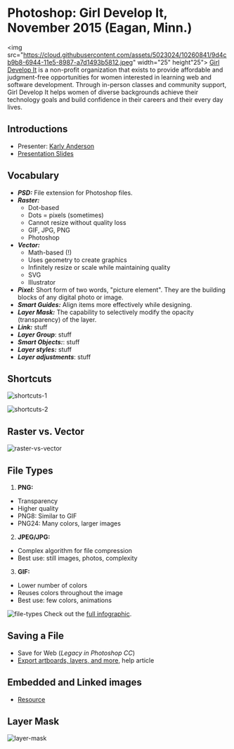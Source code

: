 # Photoshop: Girl Develop It, November 2015 (Eagan, Minn.)

<img src="https://cloud.githubusercontent.com/assets/5023024/10260841/9d4cb9b8-6944-11e5-8987-a7d1493b5812.jpeg" width="25" height"25"> [Girl Develop It](http://www.midwestjs.com) is a non-profit organization that exists to provide affordable and judgment-free opportunities for women interested in learning web and software development. Through in-person classes and community support, Girl Develop It helps women of diverse backgrounds achieve their technology goals and build confidence in their careers and their every day lives.

## Introductions
* Presenter: [Karly Anderson](https://twitter.com/karlya8)
* [Presentation Slides](https://docs.google.com/presentation/d/1ggeVIvIU1zH0fcW5HAW6msI_pToQReHyTeV6Vkzy0YY)

## Vocabulary
* **_PSD:_** File extension for Photoshop files.  
* **_Raster:_**  
  * Dot-based    
  * Dots = pixels (sometimes)    
  * Cannot resize without quality loss    
  * GIF, JPG, PNG    
  * Photoshop  
* **_Vector:_**  
  * Math-based (!)  
  * Uses geometry to create graphics  
  * Infinitely resize or scale while maintaining quality  
  * SVG  
  * Illustrator  
* **_Pixel:_** Short form of two words, "picture element".  They are the building blocks of any digital photo or image.  
* **_Smart Guides:_** Align items more effectively while designing.
* **_Layer Mask:_** The capability to selectively modify the opacity (transparency) of the layer.  
* **_Link:_** stuff
* **_Layer Group_**: stuff
* **_Smart Objects:_**: stuff
* **_Layer styles:_** stuff
* **_Layer adjustments_**: stuff

## Shortcuts
![shortcuts-1](https://cloud.githubusercontent.com/assets/5023024/11164448/16e0b3a0-8ab6-11e5-8c38-07db418a1f0f.png)

![shortcuts-2](https://cloud.githubusercontent.com/assets/5023024/11164449/16ec10f6-8ab6-11e5-9ed9-524dd0f2f144.png)

## Raster vs. Vector
![raster-vs-vector](https://cloud.githubusercontent.com/assets/5023024/11166959/c8841af0-8b12-11e5-8311-c1d2ebbf07f0.png)

## File Types
1. **PNG:**
  * Transparency
  * Higher quality
  * PNG8: Similar to GIF
  * PNG24: Many colors, larger images
2. **JPEG/JPG:**
  * Complex algorithm for file compression
  * Best use: still images, photos, complexity
3. **GIF:**
  * Lower number of colors
  * Reuses colors throughout the image
  * Best use: few colors, animations

![file-types](https://cloud.githubusercontent.com/assets/5023024/11164816/442405c8-8ac1-11e5-9301-2d459fd5a373.png)
Check out the [full infographic](http://www.whoishostingthis.com/blog/2014/12/06/jpeg-gif-png/).  

## Saving a File
* Save for Web (*Legacy in Photoshop CC*)
* [Export artboards, layers, and more](https://helpx.adobe.com/photoshop/using/export-artboards-layers.html), help article

## Embedded and Linked images
* [Resource](https://forums.adobe.com/thread/1398884)

## Layer Mask

![layer-mask](http://designshack.net/wp-content/uploads/masking101-3.jpg)
